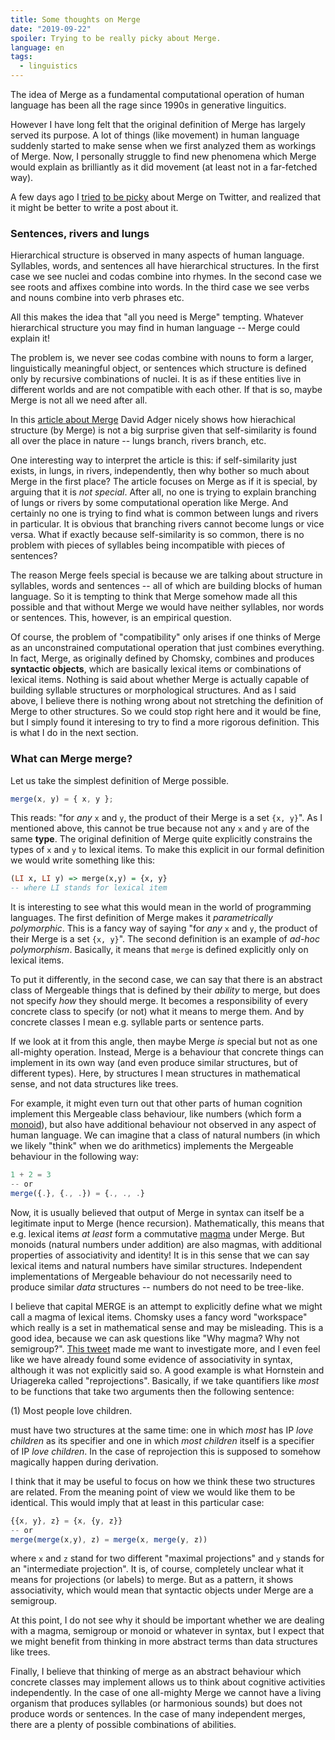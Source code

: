 ```yaml
---
title: Some thoughts on Merge
date: "2019-09-22"
spoiler: Trying to be really picky about Merge.
language: en
tags:
  - linguistics
---
```


The idea of Merge as a fundamental computational operation of human language has been all the rage since 1990s in generative linguitics.

However I have long felt that the original definition of Merge has largely served its purpose. A lot of things (like movement) in human language suddenly started to make sense when we first analyzed them as workings of Merge. Now, I personally struggle to find new phenomena which Merge would explain as brilliantly as it did movement (at least not in a far-fetched way).

A few days ago I [tried](https://twitter.com/virtualkirill/status/1172450475976712192) [to be picky](https://twitter.com/virtualkirill/status/1172460087387934720) about Merge on Twitter, and realized that it might be better to write a post about it.

### Sentences, rivers and lungs

Hierarchical structure is observed in many aspects of human language. Syllables, words, and sentences all have hierarchical structures. In the first case we see nuclei and codas combine into rhymes. In the second case we see roots and affixes combine into words. In the third case we see verbs and nouns combine into verb phrases etc.

All this makes the idea that "all you need is Merge" tempting. Whatever hierarchical structure you may find in human language -- Merge could explain it!

The problem is, we never see codas combine with nouns to form a larger, linguistically meaningful object, or sentences which structure is defined only by recursive combinations of nuclei. It is as if these entities live in different worlds and are not compatible with each other. If that is so, maybe Merge is not all we need after all.

In this [article about Merge](https://nautil.us/issue/76/language/this-simple-structure-unites-all-human-languages) David Adger nicely shows how hierachical structure (by Merge) is not a big surprise given that self-similarity is found all over the place in nature -- lungs branch, rivers branch, etc.

One interesting way to interpret the article is this: if self-similarity just exists, in lungs, in rivers, independently, then why bother so much about Merge in the first place? The article focuses on Merge as if it is special, by arguing that it is _not special_. After all, no one is trying to explain branching of lungs or rivers by some computational operation like Merge. And certainly no one is trying to find what is common between lungs and rivers in particular. It is obvious that branching rivers cannot become lungs or vice versa. What if exactly because self-similarity is so common, there is no problem with pieces of syllables being incompatible with pieces of sentences?

The reason Merge feels special is because we are talking about structure in syllables, words and sentences -- all of which are building blocks of human language. So it is tempting to think that Merge somehow made all this possible and that without Merge we would have neither syllables, nor words or sentences. This, however, is an empirical question.

Of course, the problem of "compatibility" only arises if one thinks of Merge as an unconstrained computational operation that just combines everything. In fact, Merge, as originally defined by Chomsky, combines and produces **syntactic objects**, which are basically lexical items or combinations of lexical items. Nothing is said about whether Merge is actually capable of building syllable structures or morphological structures. And as I said above, I believe there is nothing wrong about not stretching the definition of Merge to other structures. So we could stop right here and it would be fine, but I simply found it interesing to try to find a more rigorous definition. This is what I do in the next section.

### What can Merge merge?

Let us take the simplest definition of Merge possible.

```javascript
merge(x, y) = { x, y };
```

This reads: "for _any_ `x` and `y`, the product of their Merge is a set `{x, y}`". As I mentioned above, this cannot be true because not any `x` and `y` are of the same **type**. The original definition of Merge quite explicitly constrains the types of `x` and `y` to lexical items. To make this explicit in our formal definition we would write something like this:

```haskell
(LI x, LI y) => merge(x,y) = {x, y}
-- where LI stands for lexical item
```

It is interesting to see what this would mean in the world of programming languages. The first definition of Merge makes it _parametrically polymorphic_. This is a fancy way of saying "for _any_ `x` and `y`, the product of their Merge is a set `{x, y}`". The second definition is an example of _ad-hoc polymorphism_. Basically, it means that `merge` is defined explicitly only on lexical items.

To put it differently, in the second case, we can say that there is an abstract class of Mergeable things that is defined by their _ability_ to merge, but does not specify _how_ they should merge. It becomes a responsibility of every concrete class to specify (or not) what it means to merge them. And by concrete classes I mean e.g. syllable parts or sentence parts.

If we look at it from this angle, then maybe Merge _is_ special but not as one all-mighty operation. Instead, Merge is a behaviour that concrete things can implement in its own way (and even produce similar structures, but of different types). Here, by structures I mean structures in mathematical sense, and not data structures like trees.

For example, it might even turn out that other parts of human cognition implement this Mergeable class behaviour, like numbers (which form a [monoid](https://en.wikipedia.org/wiki/Monoid)), but also have additional behaviour not observed in any aspect of human language. We can imagine that a class of natural numbers (in which we likely "think" when we do arithmetics) implements the Mergeable behaviour in the following way:

```javascript
1 + 2 = 3
-- or
merge({.}, {., .}) = {., ., .}
```

Now, it is usually believed that output of Merge in syntax can itself be a legitimate input to Merge (hence recursion). Mathematically, this means that e.g. lexical items _at least_ form a commutative [magma](<https://en.wikipedia.org/wiki/Magma_(algebra)>) under Merge. But monoids (natural numbers under addition) are also magmas, with additional properties of associativity and identity! It is in this sense that we can say lexical items and natural numbers have similar structures. Independent implementations of Mergeable behaviour do not necessarily need to produce similar _data_ structures -- numbers do not need to be tree-like.

I believe that capital MERGE is an attempt to explicitly define what we might call a magma of lexical items. Chomsky uses a fancy word "workspace" which really is a set in mathematical sense and may be misleading. This is a good idea, because we can ask questions like "Why magma? Why not semigroup?". [This tweet](https://twitter.com/davidadger/status/1172465989201608704) made me want to investigate more, and I even feel like we have already found some evidence of associativity in syntax, although it was not explicitly said so. A good example is what Hornstein and Uriagereka called "reprojections". Basically, if we take quantifiers like _most_ to be functions that take two arguments then the following sentence:

(1) Most people love children.

must have two structures at the same time: one in which _most_ has IP _love children_ as its specifier and one in which _most children_ itself is a specifier of IP _love children_. In the case of reprojection this is supposed to somehow magically happen during derivation.

I think that it may be useful to focus on how we think these two structures are related. From the meaning point of view we would like them to be identical. This would imply that at least in this particular case:

```javascript
{{x, y}, z} = {x, {y, z}}
-- or
merge(merge(x,y), z) = merge(x, merge(y, z))
```

where `x` and `z` stand for two different "maximal projections" and `y` stands for an "intermediate projection". It is, of course, completely unclear what it means for projections (or labels) to merge. But as a pattern, it shows associativity, which would mean that syntactic objects under Merge are a semigroup.

At this point, I do not see why it should be important whether we are dealing with a magma, semigroup or monoid or whatever in syntax, but I expect that we might benefit from thinking in more abstract terms than data structures like trees.

Finally, I believe that thinking of merge as an abstract behaviour which concrete classes may implement allows us to think about cognitive activities independently. In the case of one all-mighty Merge we cannot have a living organism that produces syllables (or harmonious sounds) but does not produce words or sentences. In the case of many independent merges, there are a plenty of possible combinations of abilities.
